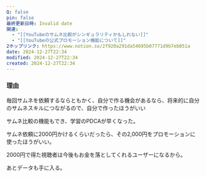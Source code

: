 ```yaml
---
Q: false
pin: false
最終更新日時: Invalid date
関連:
  - "[[YouTubeのサムネ比較がシンギュラリティかもしれない]]"
  - "[[YouTubeの公式プロモーション機能について]]"
2ホップリンク: https://www.notion.so/2f920a291da54695b07771d9b7eb051a
date: 2024-12-27T22:34
modified: 2024-12-27T22:34
created: 2024-12-27T22:34
---
```

  

### 理由

毎回サムネを依頼するならともかく、自分で作る機会があるなら、将来的に自分のサムネスキルにつながるので、自分で作ったほうがいい

サムネ比較の機能もでき、学習のPDCAが早くなった。

サムネ依頼に2000円かけるくらいだったら、その2,000円をプロモーションに使ったほうがいい。

2000円で得た視聴者は今後もお金を落としてくれるユーザーになるから。

あとデータも手に入る。